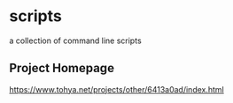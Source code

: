 # scripts
a collection of command line scripts

## Project Homepage
https://www.tohya.net/projects/other/6413a0ad/index.html

